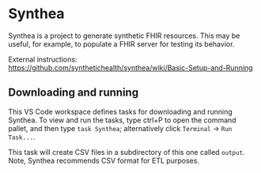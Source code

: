# Synthea

Synthea is a project to generate synthetic FHIR resources. This may be useful, for example, to populate a FHIR server for testing its behavior.

External instructions: https://github.com/synthetichealth/synthea/wiki/Basic-Setup-and-Running

## Downloading and running

This VS Code workspace defines tasks for downloading and running Synthea. To view and run the tasks, type ctrl+P to open the command pallet, and then type `task Synthea`; alternatively click `Terminal` -> `Run Task...`.

This task will create CSV files in a subdirectory of this one called `output`. Note, Synthea recommends CSV format for ETL purposes.
